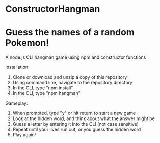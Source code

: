 # ConstructorHangman

# Guess the names of a random Pokemon!

A node.js CLI hangman game using npm and constructor functions


Installation:

1. Clone or download and unzip a copy of this repository
2. Using command line, navigate to the repository directory
3. In the CLI, type "npm install"
4. In the CLI, type "npm hangman"

Gameplay:

1. When prompted, type "y" or hit return to start a new game
2. Look at the hidden word, and think about what the answer might be
3. Guess a letter by entering it into the CLI (not case sensitive)
4. Repeat until your lives run out, or you guess the hidden word
5. Play again!
